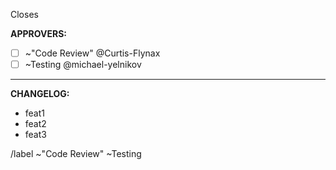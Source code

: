 Closes

**APPROVERS:**
- [ ] ~"Code Review" @Curtis\-Flynax
- [ ] ~Testing @michael\-yelnikov

---

**CHANGELOG:**
- feat1
- feat2
- feat3

/label ~"Code Review" ~Testing
